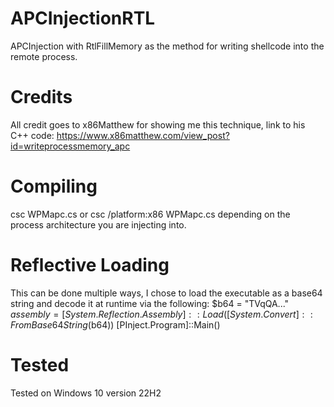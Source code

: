 # APCInjectionRTL
APCInjection with RtlFillMemory as the method for writing shellcode into the remote process.

# Credits
All credit goes to x86Matthew for showing me this technique, link to his C++ code: https://www.x86matthew.com/view_post?id=writeprocessmemory_apc


# Compiling
csc WPMapc.cs or csc /platform:x86 WPMapc.cs depending on the process architecture you are injecting into.


# Reflective Loading
This can be done multiple ways, I chose to load the executable as a base64 string and decode it at runtime via the following:
$b64 = "TVqQA..."
$assembly = [System.Reflection.Assembly]::Load([System.Convert]::FromBase64String($b64))
[PInject.Program]::Main()


# Tested
Tested on Windows 10 version 22H2
